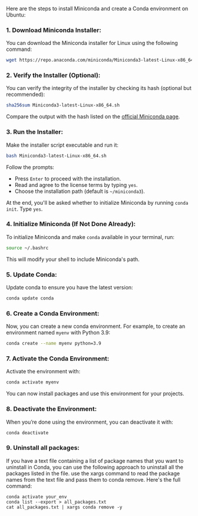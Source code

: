 Here are the steps to install Miniconda and create a Conda environment on Ubuntu:

### 1. **Download Miniconda Installer:**
You can download the Miniconda installer for Linux using the following command:
```bash
wget https://repo.anaconda.com/miniconda/Miniconda3-latest-Linux-x86_64.sh
```

### 2. **Verify the Installer (Optional):**
You can verify the integrity of the installer by checking its hash (optional but recommended):
```bash
sha256sum Miniconda3-latest-Linux-x86_64.sh
```
Compare the output with the hash listed on the [official Miniconda page](https://docs.conda.io/en/latest/miniconda.html).

### 3. **Run the Installer:**
Make the installer script executable and run it:
```bash
bash Miniconda3-latest-Linux-x86_64.sh
```

Follow the prompts:
- Press `Enter` to proceed with the installation.
- Read and agree to the license terms by typing `yes`.
- Choose the installation path (default is `~/miniconda3`).

At the end, you'll be asked whether to initialize Miniconda by running `conda init`. Type `yes`.

### 4. **Initialize Miniconda (If Not Done Already):**
To initialize Miniconda and make `conda` available in your terminal, run:
```bash
source ~/.bashrc
```

This will modify your shell to include Miniconda's path.

### 5. **Update Conda:**
Update conda to ensure you have the latest version:
```bash
conda update conda
```

### 6. **Create a Conda Environment:**
Now, you can create a new conda environment. For example, to create an environment named `myenv` with Python 3.9:
```bash
conda create --name myenv python=3.9
```

### 7. **Activate the Conda Environment:**
Activate the environment with:
```bash
conda activate myenv
```

You can now install packages and use this environment for your projects.

### 8. **Deactivate the Environment:**
When you’re done using the environment, you can deactivate it with:
```bash
conda deactivate
```

### 9. Uninstall all packages:
If you have a text file containing a list of package names that you want to uninstall in Conda, you can use the following approach to uninstall all the packages listed in the file. use the xargs command to read the package names from the text file and pass them to conda remove. Here's the full command:
```
conda activate your_env
conda list --export > all_packages.txt
cat all_packages.txt | xargs conda remove -y
```
